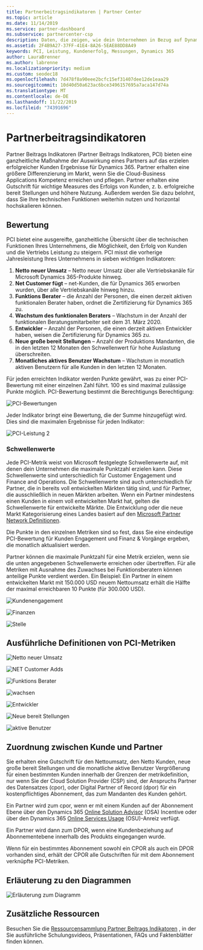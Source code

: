```yaml
---
title: Partnerbeitragsindikatoren | Partner Center
ms.topic: article
ms.date: 11/14/2019
ms.service: partner-dashboard
ms.subservice: partnercenter-csp
description: Daten, die zeigen, wie dein Unternehmen in Bezug auf Dynamics 365 Customer Engagement oder Dynamics 365 Finance and Operations abschneidet.
ms.assetid: 2F4B9A27-37FF-41E4-8A26-5EAE88DD8A49
keywords: PCI, Leistung, Kundenerfolg, Messungen, Dynamics 365
author: LauraBrenner
ms.author: labrenne
ms.localizationpriority: medium
ms.custom: seodec18
ms.openlocfilehash: 7d478f8a90eee2bcfc15ef31407dee12de1eaa29
ms.sourcegitcommit: 10d40d50a623ac6bce3496157695a7aca147d74a
ms.translationtype: MT
ms.contentlocale: de-DE
ms.lasthandoff: 11/22/2019
ms.locfileid: "74391696"
---
```

# <a name="partner-contribution-indicators"></a>Partnerbeitragsindikatoren

Partner Beitrags Indikatoren (Partner Beitrags Indikatoren, PCI) bieten eine ganzheitliche Maßnahme der Auswirkung eines Partners auf das erzielen erfolgreicher Kunden Ergebnisse für Dynamics 365. Partner erhalten eine größere Differenzierung im Markt, wenn Sie die Cloud-Business Applications Kompetenz erreichen und pflegen.  Partner erhalten eine Gutschrift für wichtige Measures des Erfolgs von Kunden, z. b. erfolgreiche bereit Stellungen und höhere Nutzung. Außerdem werden Sie dazu belohnt, dass Sie Ihre technischen Funktionen weiterhin nutzen und horizontal hochskalieren können. 

## <a name="scoring"></a>Bewertung

PCI bietet eine ausgereifte, ganzheitliche Übersicht über die technischen Funktionen Ihres Unternehmens, die Möglichkeit, den Erfolg von Kunden und die Vertriebs Leistung zu steigern. PCI misst die vorherige Jahresleistung Ihres Unternehmens in sieben wichtigen Indikatoren:

1. **Netto neuer Umsatz** – Netto neuer Umsatz über alle Vertriebskanäle für Microsoft Dynamics 365-Produkte hinweg.
2. **Net Customer fügt** – net-Kunden, die für Dynamics 365 erworben wurden, über alle Vertriebskanäle hinweg hinzu.
3. **Funktions Berater** – die Anzahl der Personen, die einen derzeit aktiven funktionalen Berater haben, ordnet die Zertifizierung für Dynamics 365 zu.
4. **Wachstum des funktionalen Beraters** – Wachstum in der Anzahl der funktionalen Beratungsmitarbeiter seit dem 31. März 2020.
5. **Entwickler** – Anzahl der Personen, die einen derzeit aktiven Entwickler haben, weisen die Zertifizierung für Dynamics 365 zu.
6. **Neue große bereit Stellungen** – Anzahl der Produktions Mandanten, die in den letzten 12 Monaten den Schwellenwert für hohe Auslastung überschreiten.
7. **Monatliches aktives Benutzer Wachstum** – Wachstum in monatlich aktiven Benutzern für alle Kunden in den letzten 12 Monaten.

Für jeden erreichten Indikator werden Punkte gewährt, was zu einer PCI-Bewertung mit einer einzelnen Zahl führt. 100 es sind maximal zulässige Punkte möglich. PCI-Bewertung bestimmt die Berechtigungs Berechtigung:

![PCI-Bewertungen](images/pcinew1.png)

Jeder Indikator bringt eine Bewertung, die der Summe hinzugefügt wird. Dies sind die maximalen Ergebnisse für jeden Indikator:


![PCI-Leistung 2](images/pci1.png)

### <a name="thresholds"></a>Schwellenwerte

Jede PCI-Metrik weist von Microsoft festgelegte Schwellenwerte auf, mit denen dein Unternehmen die maximale Punktzahl erzielen kann. Diese Schwellenwerte sind unterschiedlich für Customer Engagement und Finance and Operations. Die Schwellenwerte sind auch unterschiedlich für Partner, die in bereits voll entwickelten Märkten tätig sind, und für Partner, die ausschließlich in neuen Märkten arbeiten. Wenn ein Partner mindestens einen Kunden in einem voll entwickelten Markt hat, gelten die Schwellenwerte für entwickelte Märkte. Die Entwicklung oder die neue Markt Kategorisierung eines Landes basiert auf den [Microsoft Partner Network Definitionen](https://assets.microsoft.com/MPN-developed-and-emerging-countries-list.pdf).

Die Punkte in den einzelnen Metriken sind so fest, dass Sie eine eindeutige PCI-Bewertung für Kunden Engagement und Finanz & Vorgänge ergeben, die monatlich aktualisiert werden.

Partner können die maximale Punktzahl für eine Metrik erzielen, wenn sie die unten angegebenen Schwellenwerte erreichen oder übertreffen. Für alle Metriken mit Ausnahme des Zuwachses bei Funktionsberatern können anteilige Punkte verdient werden. Ein Beispiel: Ein Partner in einem entwickelten Markt mit 150.000 USD neuem Nettoumsatz erhält die Hälfte der maximal erreichbaren 10 Punkte (für 300.000 USD).

![Kundenengagement](images/pci/table_1.png)

![Finanzen](images/pci/TABLE_2.png)

![Stelle](images/pci/table_3.png)

## <a name="detailed-definitions-of-pci-metrics"></a>Ausführliche Definitionen von PCI-Metriken

![Netto neuer Umsatz](images/net_new1.png)

![NET Customer Adds](images/netcustomer.png)

![Funktions Berater](images/pci/functional_consultants.png)

![wachsen](images/pci/functional_consultant_growth.png)

![Entwickler](images/pci/developers.png)

![Neue bereit Stellungen](images/pci/new_large_deployments.png)

![aktive Benutzer](images/pci/monthly_active_user_growth.png)


## <a name="customer-to-partner-association"></a>Zuordnung zwischen Kunde und Partner

Sie erhalten eine Gutschrift für den Nettoumsatz, den Netto Kunden, neue große bereit Stellungen und die monatliche aktive Benutzer Vergrößerung für einen bestimmten Kunden innerhalb der Grenzen der metrikdefinition, nur wenn Sie der Cloud Solution Provider (CSP) sind, der Anspruchs Partner des Datensatzes (cpor), oder Digital Partner of Record (dpor) für ein kostenpflichtiges Abonnement, das zum Mandanten des Kunden gehört.

Ein Partner wird zum cpor, wenn er mit einem Kunden auf der Abonnement Ebene über den Dynamics 365 [Online Solution Advisor](https://support.microsoft.com/en-us/help/4501560/online-services-advisor-osa-sell-incentives-faq) (OSA) Incentive oder über den Dynamics 365 [Online Services Usage](https://support.microsoft.com/en-us/help/3082044/become-eligible-for-the-online-services-usage-incentive-program) (OSU)-Anreiz verfügt.

Ein Partner wird dann zum DPOR, wenn eine Kundenbeziehung auf Abonnementebene innerhalb des Produkts eingegangen wurde.

Wenn für ein bestimmtes Abonnement sowohl ein CPOR als auch ein DPOR vorhanden sind, erhält der CPOR alle Gutschriften für mit dem Abonnement verknüpfte PCI-Metriken.

## <a name="how-to-read-the-charts"></a>Erläuterung zu den Diagrammen

![Erläuterung zum Diagramm](images/pci2.png)

## <a name="additional-resources"></a>Zusätzliche Ressourcen

Besuchen Sie die [Ressourcensammlung Partner Beitrags Indikatoren](https://partner.microsoft.com/asset/collection/pci-learn#/) , in der Sie ausführliche Schulungsvideos, Präsentationen, FAQs und Faktenblätter finden können. 




